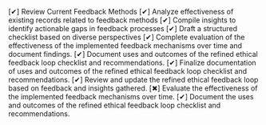 [✔] Review Current Feedback Methods
[✔] Analyze effectiveness of existing records related to feedback methods
[✔] Compile insights to identify actionable gaps in feedback processes
[✔] Draft a structured checklist based on diverse perspectives
[✔] Complete evaluation of the effectiveness of the implemented feedback mechanisms over time and document findings.
[✔] Document uses and outcomes of the refined ethical feedback loop checklist and recommendations.
[✔] Finalize documentation of uses and outcomes of the refined ethical feedback loop checklist and recommendations.
[✔]  Review and update the refined ethical feedback loop based on feedback and insights gathered.
[✖] Evaluate the effectiveness of the implemented feedback mechanisms over time.
[✔] Document the uses and outcomes of the refined ethical feedback loop checklist and recommendations.